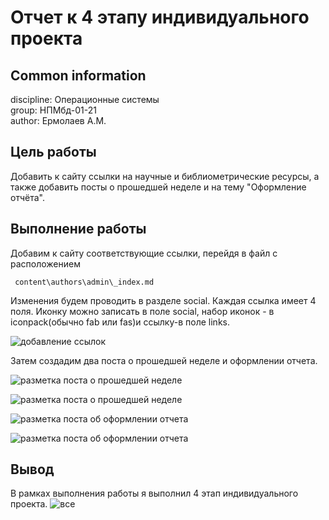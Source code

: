 # **Отчет к 4 этапу индивидуального проекта**
## **Common information**
discipline: Операционные системы  
group: НПМбд-01-21  
author: Ермолаев А.М.


## **Цель работы**
Добавить к сайту ссылки на научные и библиометрические ресурсы, а также добавить посты о прошедшей неделе и на тему "Оформление отчёта".
## **Выполнение работы**
Добавим к сайту соответствующие ссылки, перейдя в файл с расположением

``` content\authors\admin\_index.md```

Изменения будем проводить в разделе social. Каждая ссылка имеет 4 поля. Иконку можно записать в поле social, набор иконок - в iconpack(обычно fab или fas)и ссылку-в поле links.  

![добавление ссылок](task.png)

Затем создадим два поста о прошедшей неделе и оформлении отчета.

![разметка поста о прошедшей неделе](about_report.png)

![разметка поста о прошедшей неделе](ab_rep.png)

![разметка поста об оформлении отчета](blog2.png)

![разметка поста об оформлении отчета](week.png)


## **Вывод**
В рамках выполнения работы я выполнил 4 этап индивидуального проекта.
 ![все](https://camo.githubusercontent.com/c71fb25dd588f7c670936ad96af0acfac5fbfd40f580c13094b639e0c673ffc1/68747470733a2f2f637331322e70696b6162752e72752f706f73745f696d672f6269672f323032302f30382f32342f332f313539383233363731373139373332323433302e706e67)
